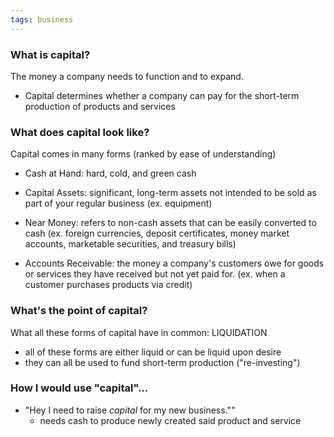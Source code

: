 ```yaml
---
tags: business
---
```


### What is capital?
The money a company needs to function and to expand.
- Capital determines whether a company can pay for the short-term production of products and services

### What does capital look like?
Capital comes in many forms (ranked by ease of understanding)

- Cash at Hand: hard, cold, and green cash

- Capital Assets: significant, long-term assets not intended to be sold as part of your regular business (ex. equipment)

- Near Money: refers to non-cash assets that can be easily converted to cash (ex. foreign currencies, deposit certificates, money market accounts, marketable securities, and treasury bills)

- Accounts Receivable: the money a company's customers owe for goods or services they have received but not yet paid for. (ex. when a customer purchases products via credit)


### What's the point of capital?
What all these forms of capital have in common: LIQUIDATION
- all of these forms are either liquid or can be liquid upon desire
- they can all be used to fund short-term production ("re-investing")


### How I would use "capital"...
- "Hey I need to raise *capital* for my new business.""
	- needs cash to produce newly created said product and service

